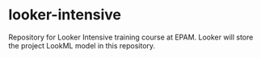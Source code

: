 # looker-intensive
Repository for Looker Intensive training course at EPAM.
Looker will store the project LookML model in this repository.
